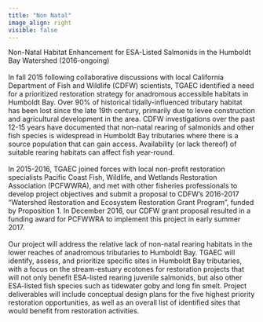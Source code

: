 ```yaml
---
title: "Non Natal"
image_align: right
visible: false
---
```


<div class="h4 text-dark">
Non-Natal Habitat Enhancement for ESA-Listed Salmonids in the Humboldt Bay Watershed (2016-ongoing)
</div>

<br>

<div> 
In fall 2015 following collaborative discussions with local California Department of Fish and Wildlife (CDFW) scientists, TGAEC identified a need for a prioritized restoration strategy for anadromous accessible habitats in Humboldt Bay.  Over 90% of historical tidally-influenced tributary habitat has been lost since the late 19th century, primarily due to levee construction and agricultural development in the area.  CDFW investigations over the past 12-15 years have documented that non-natal rearing of salmonids and other fish species is widespread in Humboldt Bay tributaries where there is a source population that can gain access. Availability (or lack thereof) of suitable rearing habitats can affect fish year-round.   
<br><br>
In 2015-2016, TGAEC joined forces with local non-profit restoration specialists Pacific Coast Fish, Wildlife, and Wetlands Restoration Association (PCFWWRA), and met with other fisheries professionals to develop project objectives and submit a proposal to CDFW’s 2016-2017 “Watershed Restoration and Ecosystem Restoration Grant Program”, funded by Proposition 1.  In December 2016, our CDFW grant proposal resulted in a funding award for PCFWWRA to implement this project in early summer 2017.  
<br><br>
Our project will address the relative lack of non-natal rearing habitats in the lower reaches of anadromous tributaries to Humboldt Bay.  TGAEC will identify, assess, and prioritize specific sites in Humboldt Bay tributaries, with a focus on the stream-estuary ecotones for restoration projects that will not only benefit ESA-listed rearing juvenile salmonids, but also other ESA-listed fish species such as tidewater goby and long fin smelt.  Project deliverables will include conceptual design plans for the five highest priority restoration opportunities, as well as an overall list of identified sites that would benefit from restoration activities.    
</div>

<br>

